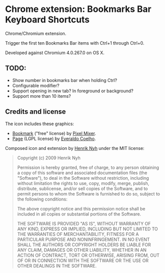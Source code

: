 # Chrome extension: Bookmarks Bar Keyboard Shortcuts

Chrome/Chromium extension.

Trigger the first ten Bookmarks Bar items with Ctrl+1 through Ctrl+0.

Developed against Chromium 4.0.267.0 on OS X.


## TODO:

* Show number in bookmarks bar when holding Ctrl?
* Configurable modifier?
* Support opening in new tab? In foreground or background?
* Support more than 10 items?

## Credits and license

The icon includes these graphics:

  * [Bookmark](http://www.iconfinder.net/icondetails/22509/64/) ("free" license) by [Pixel Mixer](http://www.pixel-mixer.com/).
  * [Page](http://www.iconfinder.net/icondetails/3784/128/) (LGPL license) by [Everaldo Coelho](http://www.everaldo.com/).

Composed icon and extension by [Henrik Nyh](http://henrik.nyh.se/) under the MIT license:

>  Copyright (c) 2009 Henrik Nyh
>
>  Permission is hereby granted, free of charge, to any person obtaining a copy
>  of this software and associated documentation files (the "Software"), to deal
>  in the Software without restriction, including without limitation the rights
>  to use, copy, modify, merge, publish, distribute, sublicense, and/or sell
>  copies of the Software, and to permit persons to whom the Software is
>  furnished to do so, subject to the following conditions:
>
>  The above copyright notice and this permission notice shall be included in
>  all copies or substantial portions of the Software.
>
>  THE SOFTWARE IS PROVIDED "AS IS", WITHOUT WARRANTY OF ANY KIND, EXPRESS OR
>  IMPLIED, INCLUDING BUT NOT LIMITED TO THE WARRANTIES OF MERCHANTABILITY,
>  FITNESS FOR A PARTICULAR PURPOSE AND NONINFRINGEMENT. IN NO EVENT SHALL THE
>  AUTHORS OR COPYRIGHT HOLDERS BE LIABLE FOR ANY CLAIM, DAMAGES OR OTHER
>  LIABILITY, WHETHER IN AN ACTION OF CONTRACT, TORT OR OTHERWISE, ARISING FROM,
>  OUT OF OR IN CONNECTION WITH THE SOFTWARE OR THE USE OR OTHER DEALINGS IN
>  THE SOFTWARE.